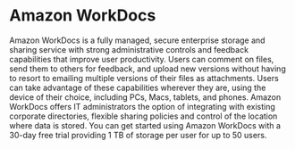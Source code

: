 # Amazon WorkDocs
Amazon WorkDocs is a fully managed, secure enterprise storage and sharing service with strong
administrative controls and feedback capabilities that improve user productivity.
Users can comment on files, send them to others for feedback, and upload new versions without having
to resort to emailing multiple versions of their files as attachments. Users can take advantage of these
capabilities wherever they are, using the device of their choice, including PCs, Macs, tablets, and phones.
Amazon WorkDocs offers IT administrators the option of integrating with existing corporate directories,
flexible sharing policies and control of the location where data is stored. You can get started using
Amazon WorkDocs with a 30-day free trial providing 1 TB of storage per user for up to 50 users.